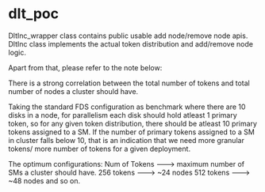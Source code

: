 # dlt_poc
DltInc_wrapper class contains public usable add node/remove node apis.
DltInc class implements the actual token distribution and add/remove node logic.

Apart from that, please refer to the note below:

  There is a strong correlation between the total number of tokens and
  total number of nodes a cluster should have.
 
  Taking the standard FDS configuration as benchmark where there are
  10 disks in a node, for parallelism each disk should hold atleast
  1 primary token, so for any given token distribution, there
  should be atleast 10 primary tokens assigned to a SM.
  If the number of primary tokens assigned to a SM in cluster falls
  below 10, that is an indication that we need more granular tokens/
  more number of tokens for a given deployment.
 
  The optimum configurations:
  Num of Tokens ---> maximum number of SMs a cluster should have.
   256 tokens   --->    ~24 nodes
   512 tokens   --->   ~48 nodes
  and so on.
 
 
 

